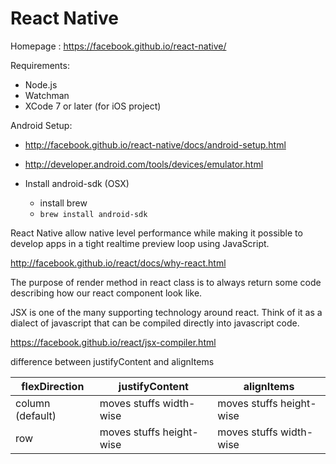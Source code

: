 # React Native

Homepage : https://facebook.github.io/react-native/

Requirements:
- Node.js
- Watchman
- XCode 7 or later (for iOS project)

Android Setup: 
- http://facebook.github.io/react-native/docs/android-setup.html
- http://developer.android.com/tools/devices/emulator.html


- Install android-sdk (OSX)
    - install brew
    - `brew install android-sdk`

React Native allow native level performance while making it possible to develop apps in a tight realtime preview loop using JavaScript.

http://facebook.github.io/react/docs/why-react.html

The purpose of render method in react class is to always return some code describing how our react component look like.

JSX is one of the many supporting technology around react. Think of it as a dialect of javascript that can be compiled directly into javascript code.

https://facebook.github.io/react/jsx-compiler.html

difference between justifyContent and alignItems

| flexDirection | justifyContent | alignItems 
| -- | -- | -- |
| column (default) | moves stuffs width-wise | moves stuffs height-wise
| row | moves stuffs height-wise | moves stuffs width-wise
